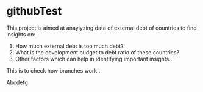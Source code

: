 # githubTest
This project is aimed at anaylyzing data of external debt of countries to find insights on:

1. How much external debt is too much debt?
2. What is the development budget to debt ratio of these countries?
3. Other factors which can help in identifying important insights...

This is to check how branches work...

Abcdefg
